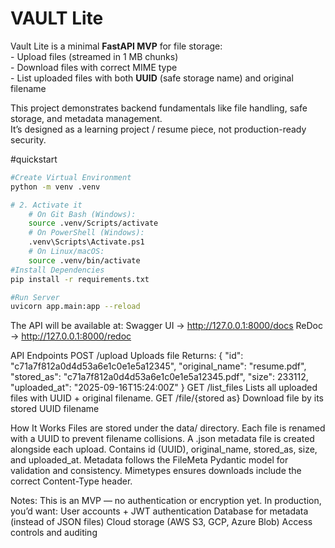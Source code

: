 # VAULT Lite

Vault Lite is a minimal **FastAPI MVP** for file storage:  
    - Upload files (streamed in 1 MB chunks)  
    - Download files with correct MIME type  
    - List uploaded files with both **UUID** (safe storage name) and original filename

This project demonstrates backend fundamentals like file handling, safe storage, and metadata management.  
It’s designed as a learning project / resume piece, not production-ready security.

#quickstart
```bash
#Create Virtual Environment
python -m venv .venv

# 2. Activate it
    # On Git Bash (Windows):
    source .venv/Scripts/activate
    # On PowerShell (Windows):
    .venv\Scripts\Activate.ps1
    # On Linux/macOS:
    source .venv/bin/activate
#Install Dependencies
pip install -r requirements.txt

#Run Server
uvicorn app.main:app --reload
```


The API will be available at:
Swagger UI → http://127.0.0.1:8000/docs
ReDoc → http://127.0.0.1:8000/redoc

API Endpoints
POST /upload
    Uploads file
    Returns:
        {
            "id": "c71a7f812a0d4d53a6e1c0e1e5a12345",
            "original_name": "resume.pdf",
            "stored_as": "c71a7f812a0d4d53a6e1c0e1e5a12345.pdf",
            "size": 233112,
            "uploaded_at": "2025-09-16T15:24:00Z"
        }
GET /list_files
    Lists all uploaded files with UUID + original filename.
GET /file/{stored as}
    Download file by its stored UUID filename


How It Works
Files are stored under the data/ directory.
Each file is renamed with a UUID to prevent filename collisions.
A .json metadata file is created alongside each upload.
    Contains id (UUID), original_name, stored_as, size, and uploaded_at.
    Metadata follows the FileMeta Pydantic model for validation and consistency.
Mimetypes ensures downloads include the correct Content-Type header.


Notes:
    This is an MVP — no authentication or encryption yet.
    In production, you’d want:
        User accounts + JWT authentication
        Database for metadata (instead of JSON files)
        Cloud storage (AWS S3, GCP, Azure Blob)
        Access controls and auditing
        
